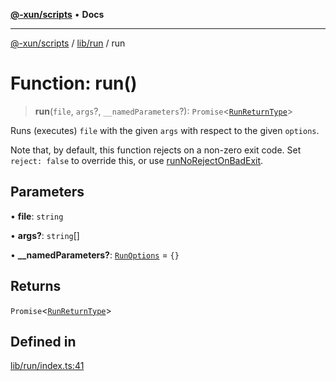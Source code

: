 [**@-xun/scripts**](../../../README.md) • **Docs**

***

[@-xun/scripts](../../../README.md) / [lib/run](../README.md) / run

# Function: run()

> **run**(`file`, `args`?, `__namedParameters`?): `Promise`\<[`RunReturnType`](../type-aliases/RunReturnType.md)\>

Runs (executes) `file` with the given `args` with respect to the given
`options`.

Note that, by default, this function rejects on a non-zero exit code.
Set `reject: false` to override this, or use [runNoRejectOnBadExit](runNoRejectOnBadExit.md).

## Parameters

• **file**: `string`

• **args?**: `string`[]

• **\_\_namedParameters?**: [`RunOptions`](../type-aliases/RunOptions.md) = `{}`

## Returns

`Promise`\<[`RunReturnType`](../type-aliases/RunReturnType.md)\>

## Defined in

[lib/run/index.ts:41](https://github.com/Xunnamius/xscripts/blob/184c8e10da5407b40476129ff0f6e538d7df3af0/lib/run/index.ts#L41)
